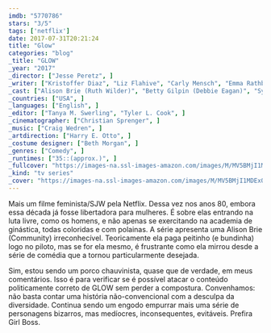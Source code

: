 ```yaml
---
imdb: "5770786"
stars: "3/5"
tags: ['netflix']
date: 2017-07-31T20:21:24
title: "Glow"
categories: "blog"
_title: "GLOW"
_year: "2017"
_director: ["Jesse Peretz", ]
_writer: ["Kristoffer Diaz", "Liz Flahive", "Carly Mensch", "Emma Rathbone", "Rachel Shukert", "Nick Jones", ]
_cast: ["Alison Brie (Ruth Wilder)", "Betty Gilpin (Debbie Eagan)", "Sydelle Noel (Cherry Bang)", "Britney Young (Carmen Wade)", "Marc Maron (Sam Sylvia)", "Britt Baron (Justine Biagi)", "Kimmy Gatewood (Stacey Beswick)", "Rebekka Johnson (Dawn Rivecca)", "Sunita Mani (Arthie Premkumar)", ]
_countries: ["USA", ]
_languages: ["English", ]
_editor: ["Tanya M. Swerling", "Tyler L. Cook", ]
_cinematographer: ["Christian Sprenger", ]
_music: ["Craig Wedren", ]
_artdirection: ["Harry E. Otto", ]
_costume designer: ["Beth Morgan", ]
_genres: ["Comedy", ]
_runtimes: ["35::(approx.)", ]
_fullcover: "https://images-na.ssl-images-amazon.com/images/M/MV5BMjI1MDExODg0MV5BMl5BanBnXkFtZTgwMjI4MTA2MjI@.jpg"
_kind: "tv series"
_cover: "https://images-na.ssl-images-amazon.com/images/M/MV5BMjI1MDExODg0MV5BMl5BanBnXkFtZTgwMjI4MTA2MjI@._V1._SX94_SY140_.jpg"
---
```

Mais um filme feminista/SJW pela Netflix. Dessa vez nos anos 80, embora essa década já fosse libertadora para mulheres. É sobre elas entrando na luta livre, como os homens, e não apenas se exercitando na academia de ginástica, todas coloridas e com polainas. A série apresenta uma Alison Brie (Community) irreconhecível. Teoricamente ela paga peitinho (e bundinha) logo no piloto, mas se for ela mesmo, é frustrante como ela mirrou desde a série de comédia que a tornou particularmente desejada.

Sim, estou sendo um porco chauvinista, quase que de verdade, em meus comentários. Isso é para verificar se é possível atacar o conteúdo politicamente correto de GLOW sem perder a compostura. Convenhamos: não basta contar uma história não-convencional com a desculpa da diversidade. Continua sendo um engodo empurrar mais uma série de personagens bizarros, mas medíocres, inconsequentes, evitáveis. Prefira Girl Boss.
